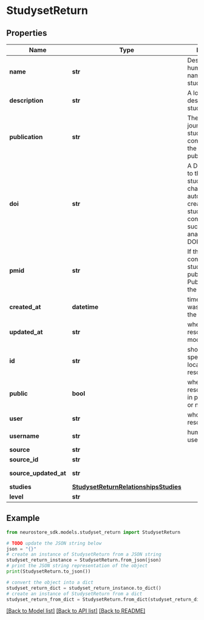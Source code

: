 # StudysetReturn


## Properties

Name | Type | Description | Notes
------------ | ------------- | ------------- | -------------
**name** | **str** | Descriptive and human readable name of the studyset. | [optional] 
**description** | **str** | A longform description of the studyset. | [optional] 
**publication** | **str** | The journal/source the studyset is connected to if the studyset was published. | [optional] 
**doi** | **str** | A DOI connected to the published studyset (may change to being automatically created so each studyset connected to a successful meta-analysis gets a DOI). | [optional] 
**pmid** | **str** | If the article connected to the studyset was published on PubMed, then link the ID here. | [optional] 
**created_at** | **datetime** | time the resource was created on the database | [optional] [readonly] 
**updated_at** | **str** | when the resource was last modified/updated. | [optional] [readonly] 
**id** | **str** | short UUID specifying the location of this resource | [optional] 
**public** | **bool** | whether the resource is listed in public searches or not | [optional] [default to True]
**user** | **str** | who owns the resource | [optional] [readonly] 
**username** | **str** | human readable username | [optional] 
**source** | **str** |  | [optional] 
**source_id** | **str** |  | [optional] 
**source_updated_at** | **str** |  | [optional] [readonly] 
**studies** | [**StudysetReturnRelationshipsStudies**](StudysetReturnRelationshipsStudies.md) |  | [optional] 
**level** | **str** |  | [optional] 

## Example

```python
from neurostore_sdk.models.studyset_return import StudysetReturn

# TODO update the JSON string below
json = "{}"
# create an instance of StudysetReturn from a JSON string
studyset_return_instance = StudysetReturn.from_json(json)
# print the JSON string representation of the object
print(StudysetReturn.to_json())

# convert the object into a dict
studyset_return_dict = studyset_return_instance.to_dict()
# create an instance of StudysetReturn from a dict
studyset_return_from_dict = StudysetReturn.from_dict(studyset_return_dict)
```
[[Back to Model list]](../README.md#documentation-for-models) [[Back to API list]](../README.md#documentation-for-api-endpoints) [[Back to README]](../README.md)


